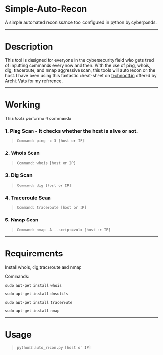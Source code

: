 # Simple-Auto-Recon
A simple automated reconissance tool configured in python by cyberpands.

---
# Description
This tool is designed for everyone in the cybersecurity field who gets tired of inputting commands every now and then. With the use of ping, whois, dig, traceroute, and nmap aggressive scan, this tools will auto recon on the host. I have been using this fantastic cheat-sheet on [technoctf.in](https://technoctf.in/) offered by Archit Vats for my reference.

---
# Working
This tools performs 4 commands

### 1. Ping Scan - It checks whether the host is alive or not. 
>```Command: ping -c 3 [host or IP]```

### 2. Whois Scan
>```Command: whois [host or IP]```

### 3. Dig Scan
>```Command: dig [host or IP]```

### 4. Traceroute Scan
>```Command: traceroute [host or IP]```

### 5. Nmap Scan
>```Command: nmap -A --script=vuln [host or IP]```
---
# Requirements
Install whois, dig,traceroute and nmap

Commands:

    sudo apt-get install whois

    sudo apt-get install dnsutils

    sudo apt-get install traceroute

    sudo apt-get install nmap
---
# Usage
>```python3 auto_recon.py [host or IP]```